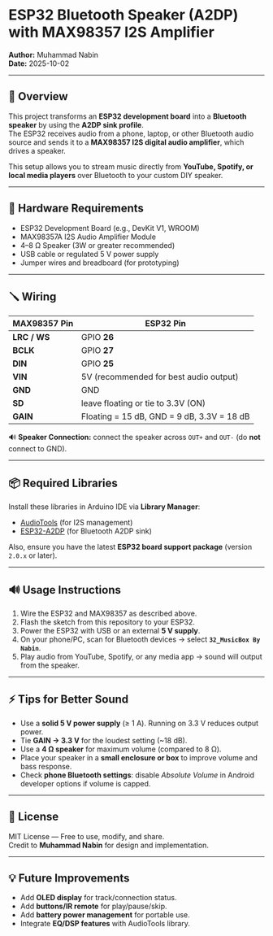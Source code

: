 # ESP32 Bluetooth Speaker (A2DP) with MAX98357 I2S Amplifier

**Author:** Muhammad Nabin  
**Date:** 2025-10-02  

---

## 📖 Overview
This project transforms an **ESP32 development board** into a **Bluetooth speaker** by using the **A2DP sink profile**.  
The ESP32 receives audio from a phone, laptop, or other Bluetooth audio source and sends it to a **MAX98357 I2S digital audio amplifier**, which drives a speaker.

This setup allows you to stream music directly from **YouTube, Spotify, or local media players** over Bluetooth to your custom DIY speaker.

---

## 🔌 Hardware Requirements
- ESP32 Development Board (e.g., DevKit V1, WROOM)
- MAX98357A I2S Audio Amplifier Module
- 4–8 Ω Speaker (3W or greater recommended)
- USB cable or regulated 5 V power supply
- Jumper wires and breadboard (for prototyping)

---

## 🪛 Wiring

| MAX98357 Pin | ESP32 Pin |
|--------------|-----------|
| **LRC / WS** | GPIO **26** |
| **BCLK**     | GPIO **27** |
| **DIN**      | GPIO **25** |
| **VIN**      | 5V (recommended for best audio output) |
| **GND**      | GND |
| **SD**       | leave floating or tie to 3.3V (ON) |
| **GAIN**     | Floating = 15 dB, GND = 9 dB, 3.3V = 18 dB |

🔊 **Speaker Connection:** connect the speaker across `OUT+` and `OUT-` (do **not** connect to GND).

---

## 📦 Required Libraries
Install these libraries in Arduino IDE via **Library Manager**:
- [AudioTools](https://github.com/pschatzmann/arduino-audio-tools) (for I2S management)
- [ESP32-A2DP](https://github.com/pschatzmann/ESP32-A2DP) (for Bluetooth A2DP sink)

Also, ensure you have the latest **ESP32 board support package** (version `2.0.x` or later).

---

## 🔊 Usage Instructions
1. Wire the ESP32 and MAX98357 as described above.  
2. Flash the sketch from this repository to your ESP32.  
3. Power the ESP32 with USB or an external **5 V supply**.  
4. On your phone/PC, scan for Bluetooth devices → select **`32_MusicBox By Nabin`**.  
5. Play audio from YouTube, Spotify, or any media app → sound will output from the speaker.  

---

## ⚡ Tips for Better Sound
- Use a **solid 5 V power supply** (≥ 1 A). Running on 3.3 V reduces output power.  
- Tie **GAIN → 3.3 V** for the loudest setting (~18 dB).  
- Use a **4 Ω speaker** for maximum volume (compared to 8 Ω).  
- Place your speaker in a **small enclosure or box** to improve volume and bass response.  
- Check **phone Bluetooth settings**: disable *Absolute Volume* in Android developer options if volume is capped.  


---

## 📝 License
MIT License — Free to use, modify, and share.  
Credit to **Muhammad Nabin** for design and implementation.

---

## 💡 Future Improvements
- Add **OLED display** for track/connection status.  
- Add **buttons/IR remote** for play/pause/skip.  
- Add **battery power management** for portable use.  
- Integrate **EQ/DSP features** with AudioTools library.
